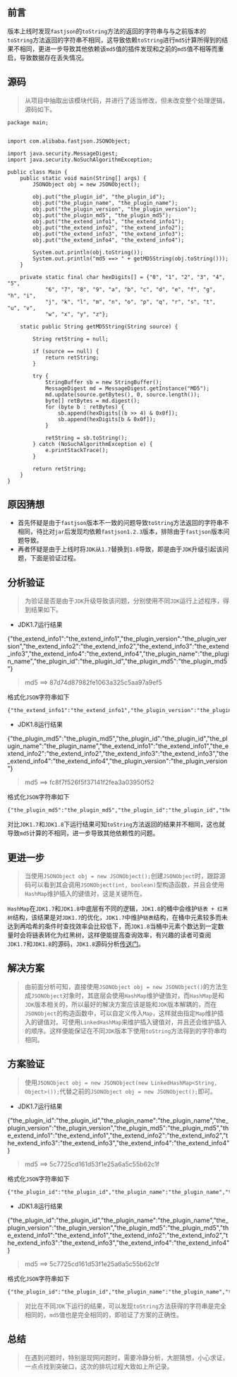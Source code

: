 ## 前言

>
版本上线时发现`fastjson`的`toString`方法的返回的字符串与与之前版本的`toString`方法返回的字符串不相同，这导致依赖`toString`进行`md5`计算所得到的结果不相同，更进一步导致其他依赖该`md5`值的插件发现和之前的`md5`值不相等而重启，导致数据存在丢失情况。

## 源码

> 从项目中抽取出该模块代码，并进行了适当修改，但未改变整个处理逻辑，源码如下。

    
    
    package main;
    
    
    import com.alibaba.fastjson.JSONObject;
    
    import java.security.MessageDigest;
    import java.security.NoSuchAlgorithmException;
    
    public class Main {
        public static void main(String[] args) {
            JSONObject obj = new JSONObject();
    
            obj.put("the_plugin_id", "the_plugin_id");
            obj.put("the_plugin_name", "the_plugin_name");
            obj.put("the_plugin_version", "the_plugin_version");
            obj.put("the_plugin_md5", "the_plugin_md5");
            obj.put("the_extend_info1", "the_extend_info1");
            obj.put("the_extend_info2", "the_extend_info2");
            obj.put("the_extend_info3", "the_extend_info3");
            obj.put("the_extend_info4", "the_extend_info4");
    
            System.out.println(obj.toString());
            System.out.println("md5 ==> " + getMD5String(obj.toString()));
        }
    
        private static final char hexDigits[] = {"0", "1", "2", "3", "4", "5",
                "6", "7", "8", "9", "a", "b", "c", "d", "e", "f", "g", "h", "i",
                "j", "k", "l", "m", "n", "o", "p", "q", "r", "s", "t", "u", "v",
                "w", "x", "y", "z"};
    
        static public String getMD5String(String source) {
    
            String retString = null;
    
            if (source == null) {
                return retString;
            }
    
            try {
                StringBuffer sb = new StringBuffer();
                MessageDigest md = MessageDigest.getInstance("MD5");
                md.update(source.getBytes(), 0, source.length());
                byte[] retBytes = md.digest();
                for (byte b : retBytes) {
                    sb.append(hexDigits[(b >> 4) & 0x0f]);
                    sb.append(hexDigits[b & 0x0f]);
                }
    
                retString = sb.toString();
            } catch (NoSuchAlgorithmException e) {
                e.printStackTrace();
            }
    
            return retString;
        }
    }
    
    

## 原因猜想

  * 首先怀疑是由于`fastjson`版本不一致的问题导致`toString`方法返回的字符串不相同，待比对`jar`后发现均依赖`fastjson1.2.3`版本，排除由于`fastjson`版本问题导致。
  * 再者怀疑是由于上线时将`JDK`从`1.7`替换到`1.8`导致，即是由于`JDK`升级引起该问题，下面是验证过程。

## 分析验证

> 为验证是否是由于`JDK`升级导致该问题，分别使用不同`JDK`运行上述程序，得到结果如下。

  * JDK1.7运行结果

>
{"the_extend_info1":"the_extend_info1","the_plugin_version":"the_plugin_version","the_extend_info2":"the_extend_info2","the_extend_info3":"the_extend_info3","the_extend_info4":"the_extend_info4","the_plugin_name":"the_plugin_name","the_plugin_id":"the_plugin_id","the_plugin_md5":"the_plugin_md5"}  
>  md5 ==> 87d74d87982fe1063a325c5aa97a9ef5

格式化`JSON`字符串如下

    
    
    {"the_extend_info1":"the_extend_info1","the_plugin_version":"the_plugin_version","the_extend_info2":"the_extend_info2","the_extend_info3":"the_extend_info3","the_extend_info4":"the_extend_info4","the_plugin_name":"the_plugin_name","the_plugin_id":"the_plugin_id","the_plugin_md5":"the_plugin_md5"}
    
    

  * JDK1.8运行结果

>
{"the_plugin_md5":"the_plugin_md5","the_plugin_id":"the_plugin_id","the_plugin_name":"the_plugin_name","the_extend_info1":"the_extend_info1","the_extend_info2":"the_extend_info2","the_extend_info3":"the_extend_info3","the_extend_info4":"the_extend_info4","the_plugin_version":"the_plugin_version"}  
>  md5 ==> fc8f7f526f5f37141f2fea3a03950f52

格式化`JSON`字符串如下

    
    
    {"the_plugin_md5":"the_plugin_md5","the_plugin_id":"the_plugin_id","the_plugin_name":"the_plugin_name","the_extend_info1":"the_extend_info1","the_extend_info2":"the_extend_info2","the_extend_info3":"the_extend_info3","the_extend_info4":"the_extend_info4","the_plugin_version":"the_plugin_version"}
    

>
对比`JDK1.7`和`JDK1.8`下运行结果可知`toString`方法返回的结果并不相同，这也就导致`md5`计算的不相同，进一步导致其他依赖性的问题。

## 更进一步

> 当使用`JSONObject obj = new
JSONObject();`创建`JSONObject`时，跟踪源码可以看到其会调用`JSONObject(int,
boolean)`型构造函数，并且会使用`HashMap`维护插入的键值对，这是关键所在。

`HashMap`在`JDK1.7`和`JDK1.8`中底层有不同的逻辑，`JDK1.8`的桶中会维护`链表 +
红黑树`结构，该结果是对`JDK1.7`的优化，`JDK1.7`中维护`链表`结构，在桶中元素较多而未达到再哈希的条件时查找效率会比较低下，而`JDK1.8`当桶中元素个数达到一定数量时会将链表转化为红黑树，这样便能提高查询效率，有兴趣的读者可查阅`JDK1.7`和`JDK1.8`的源码，`JDK1.8`源码分析[传送门](http://www.cnblogs.com/leesf456/p/5242233.html)。

## 解决方案

> 由前面分析可知，直接使用`JSONObject obj = new
JSONObject()`的方法生成`JSONObject`对象时，其底层会使用`HashMap`维护键值对，而`HashMap`是和`JDK`版本相关的，所以最好的解决方案应该是能和`JDK`版本解耦的，而在`JSONObject`的构造函数中，可以自定义传入`Map`，这样就由指定`Map`维护插入的键值对。可使用`LinkedHashMap`来维护插入键值对，并且还会维护插入的顺序。这样便能保证在不同`JDK`版本下使用`toString`方法得到的字符串均相同。

## 方案验证

> 使用`JSONObject obj = new JSONObject(new LinkedHashMap<String,
Object>());`代替之前的`JSONObject obj = new JSONObject();`即可。

  * JDK1.7运行结果

>
{"the_plugin_id":"the_plugin_id","the_plugin_name":"the_plugin_name","the_plugin_version":"the_plugin_version","the_plugin_md5":"the_plugin_md5","the_extend_info1":"the_extend_info1","the_extend_info2":"the_extend_info2","the_extend_info3":"the_extend_info3","the_extend_info4":"the_extend_info4"}  
>  md5 ==> 5c7725cd161d53f1e25a6a5c55b62c1f

格式化`JSON`字符串如下

    
    
    {"the_plugin_id":"the_plugin_id","the_plugin_name":"the_plugin_name","the_plugin_version":"the_plugin_version","the_plugin_md5":"the_plugin_md5","the_extend_info1":"the_extend_info1","the_extend_info2":"the_extend_info2","the_extend_info3":"the_extend_info3","the_extend_info4":"the_extend_info4"} 
    

  * JDK1.8运行结果

>
{"the_plugin_id":"the_plugin_id","the_plugin_name":"the_plugin_name","the_plugin_version":"the_plugin_version","the_plugin_md5":"the_plugin_md5","the_extend_info1":"the_extend_info1","the_extend_info2":"the_extend_info2","the_extend_info3":"the_extend_info3","the_extend_info4":"the_extend_info4"}  
>  md5 ==> 5c7725cd161d53f1e25a6a5c55b62c1f

格式化`JSON`字符串如下

    
    
    {"the_plugin_id":"the_plugin_id","the_plugin_name":"the_plugin_name","the_plugin_version":"the_plugin_version","the_plugin_md5":"the_plugin_md5","the_extend_info1":"the_extend_info1","the_extend_info2":"the_extend_info2","the_extend_info3":"the_extend_info3","the_extend_info4":"the_extend_info4"} 
    

> 对比在不同`JDK`下运行的结果，可以发现`toString`方法获得的字符串是完全相同的，`md5`值也是完全相同的，即验证了方案的正确性。

## 总结

> 在遇到问题时，特别是现网问题时，需要冷静分析，大胆猜想，小心求证，一点点找到突破口，这次的排坑过程大致如上所记录。

